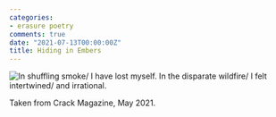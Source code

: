 ```yaml
---
categories:
- erasure poetry
comments: true
date: "2021-07-13T00:00:00Z"
title: Hiding in Embers
---
```


<img src="https://www.davidralphlewis.co.uk/assets/images/articles/2021/smoke.jpeg" alt="In shuffling smoke/ I have lost myself. In the disparate wildfire/ I felt intertwined/ and irrational." title="Shiny silver markers were a good investment" class="responsive"><br>

Taken from Crack Magazine, May 2021.
